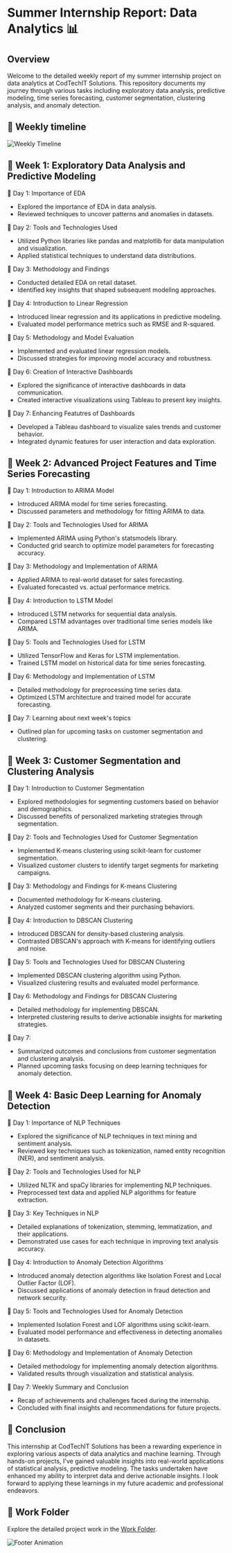 

#    Summer Internship Report: Data Analytics 📊

##   Overview

Welcome to the detailed weekly report of my summer internship project on data analytics at CodTechIT Solutions. This repository documents my journey through various tasks including exploratory data analysis, predictive modeling, time series forecasting, customer segmentation, clustering analysis, and anomaly detection.

## 📁 Weekly timeline

![Weekly Timeline](https://drive.google.com/uc?id=1y6dvb01qQdrzuT0rW21HbXys8LtyoeBQ)


## 📅 Week 1: Exploratory Data Analysis and Predictive Modeling

📝 Day 1: Importance of EDA
- Explored the importance of EDA in data analysis.
- Reviewed techniques to uncover patterns and anomalies in datasets.

📝 Day 2: Tools and Technologies Used
- Utilized Python libraries like pandas and matplotlib for data manipulation and visualization.
- Applied statistical techniques to understand data distributions.

📝 Day 3: Methodology and Findings
- Conducted detailed EDA on retail dataset.
- Identified key insights that shaped subsequent modeling approaches.

📝 Day 4: Introduction to Linear Regression
- Introduced linear regression and its applications in predictive modeling.
- Evaluated model performance metrics such as RMSE and R-squared.

📝 Day 5: Methodology and Model Evaluation
- Implemented and evaluated linear regression models.
- Discussed strategies for improving model accuracy and robustness.

📝 Day 6: Creation of Interactive Dashboards
- Explored the significance of interactive dashboards in data communication.
- Created interactive visualizations using Tableau to present key insights.

📝 Day 7: Enhancing Featutres of Dashboards
- Developed a Tableau dashboard to visualize sales trends and customer behavior.
- Integrated dynamic features for user interaction and data exploration.

## 📅 Week 2: Advanced Project Features and Time Series Forecasting

📝 Day 1: Introduction to ARIMA Model
- Introduced ARIMA model for time series forecasting.
- Discussed parameters and methodology for fitting ARIMA to data.

📝 Day 2: Tools and Technologies Used for ARIMA
- Implemented ARIMA using Python's statsmodels library.
- Conducted grid search to optimize model parameters for forecasting accuracy.

📝 Day 3: Methodology and Implementation of ARIMA
- Applied ARIMA to real-world dataset for sales forecasting.
- Evaluated forecasted vs. actual performance metrics.

📝 Day 4: Introduction to LSTM Model
- Introduced LSTM networks for sequential data analysis.
- Compared LSTM advantages over traditional time series models like ARIMA.

📝 Day 5: Tools and Technologies Used for LSTM
- Utilized TensorFlow and Keras for LSTM implementation.
- Trained LSTM model on historical data for time series forecasting.

📝 Day 6: Methodology and Implementation of LSTM
- Detailed methodology for preprocessing time series data.
- Optimized LSTM architecture and trained model for accurate forecasting.

📝 Day 7: Learning about next week's topics
- Outlined plan for upcoming tasks on customer segmentation and clustering.

## 📅 Week 3: Customer Segmentation and Clustering Analysis

📝 Day 1: Introduction to Customer Segmentation
- Explored methodologies for segmenting customers based on behavior and demographics.
- Discussed benefits of personalized marketing strategies through segmentation.

📝 Day 2: Tools and Technologies Used for Customer Segmentation
- Implemented K-means clustering using scikit-learn for customer segmentation.
- Visualized customer clusters to identify target segments for marketing campaigns.

📝 Day 3: Methodology and Findings for K-means Clustering
- Documented methodology for K-means clustering.
- Analyzed customer segments and their purchasing behaviors.

📝 Day 4: Introduction to DBSCAN Clustering
- Introduced DBSCAN for density-based clustering analysis.
- Contrasted DBSCAN's approach with K-means for identifying outliers and noise.

📝 Day 5: Tools and Technologies Used for DBSCAN Clustering
- Implemented DBSCAN clustering algorithm using Python.
- Visualized clustering results and evaluated model performance.

📝 Day 6: Methodology and Findings for DBSCAN Clustering
- Detailed methodology for implementing DBSCAN.
- Interpreted clustering results to derive actionable insights for marketing strategies.

📝 Day 7: 
- Summarized outcomes and conclusions from customer segmentation and clustering analysis.
- Planned upcoming tasks focusing on deep learning techniques for anomaly detection.

## 📅 Week 4: Basic Deep Learning for Anomaly Detection

📝 Day 1: Importance of NLP Techniques
- Explored the significance of NLP techniques in text mining and sentiment analysis.
- Reviewed key techniques such as tokenization, named entity recognition (NER), and sentiment analysis.

📝 Day 2: Tools and Technologies Used for NLP
- Utilized NLTK and spaCy libraries for implementing NLP techniques.
- Preprocessed text data and applied NLP algorithms for feature extraction.

📝 Day 3: Key Techniques in NLP
- Detailed explanations of tokenization, stemming, lemmatization, and their applications.
- Demonstrated use cases for each technique in improving text analysis accuracy.

📝 Day 4: Introduction to Anomaly Detection Algorithms
- Introduced anomaly detection algorithms like Isolation Forest and Local Outlier Factor (LOF).
- Discussed applications of anomaly detection in fraud detection and network security.

📝 Day 5: Tools and Technologies Used for Anomaly Detection
- Implemented Isolation Forest and LOF algorithms using scikit-learn.
- Evaluated model performance and effectiveness in detecting anomalies in datasets.

📝 Day 6: Methodology and Implementation of Anomaly Detection
- Detailed methodology for implementing anomaly detection algorithms.
- Validated results through visualization and statistical analysis.

📝 Day 7: Weekly Summary and Conclusion
- Recap of achievements and challenges faced during the internship.
- Concluded with final insights and recommendations for future projects.

## 🎯 Conclusion

This internship at CodTechIT Solutions has been a rewarding experience in exploring various aspects of data analytics and machine learning. Through hands-on projects, I've gained valuable insights into real-world applications of statistical analysis, predictive modeling. The tasks undertaken have enhanced my ability to interpret data and derive actionable insights. I look forward to applying these learnings in my future academic and professional endeavors.

## 📂 Work Folder

Explore the detailed project work in the [Work Folder](https://drive.google.com/drive/folders/1W2USUlDPN6y63pxLANOoKD4gAeb5VE7w?usp=sharing).

![Footer Animation](assets/footer_animation.gif)
